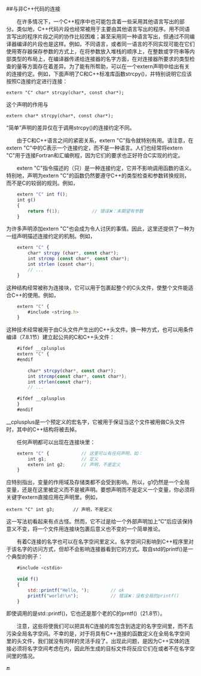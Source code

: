 ##与非C++代码的连接

&emsp;&emsp;在许多情况下，一个C++程序中也可能包含着一些采用其他语言写出的部分。类似地，C++代码片段也经常被用于主要由其他语言写出的程序。用不同语言写出的程序片段之间的协作比较困难；甚至采用同一种语言写出，但通过不同编译器编译的片段也是这样。例如，不同语言，或者同一语言的不同实现可能在它们使用寄存器保存参数的方式上，在将参数放入堆栈的顺序上，在整数或字符串等内部类型的布局上，在编译器传递给连接器的名字方面，在对连接器所要求的类型检查的量等方面存在着差异。为了能有所帮助，可以在一个extern声明中给出有关的连接约定。例如，下面声明了C和C++标准库函数strcpy()，并特别说明它应该按照C连接约定进行连接：

    extern "C" char* strcpy(char*, const char*);

这个声明的作用与

    extern char* strcpy(char*, const char*);

“简单”声明的差异仅在于调用strcpy()的连接约定不同。

&emsp;&emsp;由于C和C++语言之间的紧密关系，extern "C"指令就特别有用。请注意，在extern "C"中的C表示一个连接约定，而不是一种语言。人们也经常将extern "C"用于连接Fortran和汇编例程，因为它们的要求也正好符合C实现的约定。

&emsp;&emsp;extern "C"指令描述的（只）是一种连接约定，它并不影响调用函数的语义。特别地，声明为extern "C"的函数仍然要遵守C++的类型检查和参数转换规则，而不是C的较弱的规则。例如，

```javascript
    extern "C" int f();
    int g()
    {
        return f(1);            // 错误❌：未期望有参数
    }
```

为许多声明添加extern "C"也会成为令人讨厌的事情。因此，这里还提供了一种为一组声明描述连接约定的机制。例如，

```javascript
    extern "C" {
        char* strcpy (char*, const char*);
        int strcmp (const char*, const char*);
        int strlen (cosnt char*);
        // ...
    }
```

这种结构经常被称为连接块，它可以用于包裹起整个的C头文件，使整个文件能适合C++的使用。例如，

```javascript
    extern "C" {
        #include <string.h>
    }
```

这种技术经常被用于由C头文件产生出的C++头文件。换一种方式，也可以用条件编译（7.8.1节）建立起公共的C和C++头文件：

```javascript
    #ifdef __cplusplus
    extern "C" {
    #endif
    
        char* strcpy(char*, const char*);
        int strcmp(const char*, const char*);
        int strlen(const char*);
        // ...
        
    #ifdef __cplusplus 
    }
    #endif
```

__cplusplus是一个预定义的宏名字，它被用于保证当这个文件被用做C头文件时，其中的C++结构将被去掉。

&emsp;&emsp;任何声明都可以出现在连接块里：

```javascript
    extern "C" {            // 这里可以有任何声明，如：
        int g1;             // 定义
        extern int g2;      // 声明，不是定义
    }
```

应特别指出，变量的作用域及存储类都不会受到影响。所以，g1仍然是一个全局变量，还是在这里被定义而不是被声明。要想声明而不是定义一个变量，你必须将关键字extern直接应用在声明里。例如，

    extern "C" int g3;       // 声明，不是定义

这一写法初看起来有点古怪。然而，它不过是给一个外部声明加上“C”后应该保持意义不变，将一个文件用连接块包裹后意义也不变的一个简单推论。

&emsp;&emsp;有着C连接的名字也可以在名字空间里定义。名字空间只影响到C++程序里对于该名字的访问方式，但却不会影响连接器看到它的方式。取自std的printf()是一个典型的例子：

```javascript
    #include <cstdio>
    
    void f()
    {
        std::printf("Hello, ");        // ok
        printf("world!\n");            // 错误❌：没有全局的printf()
    }
```

即使调用的是std::printf()，它也还是那个老的C的prntf()（21.8节）。

&emsp;&emsp;注意，这些将使我们可以把具有C连接的库包含到选定的名字空间里，而不去污染全局名字空间。不幸的是，对于将具有C++连接的函数定义在全局名字空间里的头文件，我们就没有同样的灵活手段了。出现此问题，是因为C++实体的连接必须将名字空间考虑在内，因此所生成的目标文件将反应它们在或者不在名字空间里的情况。


🔚







